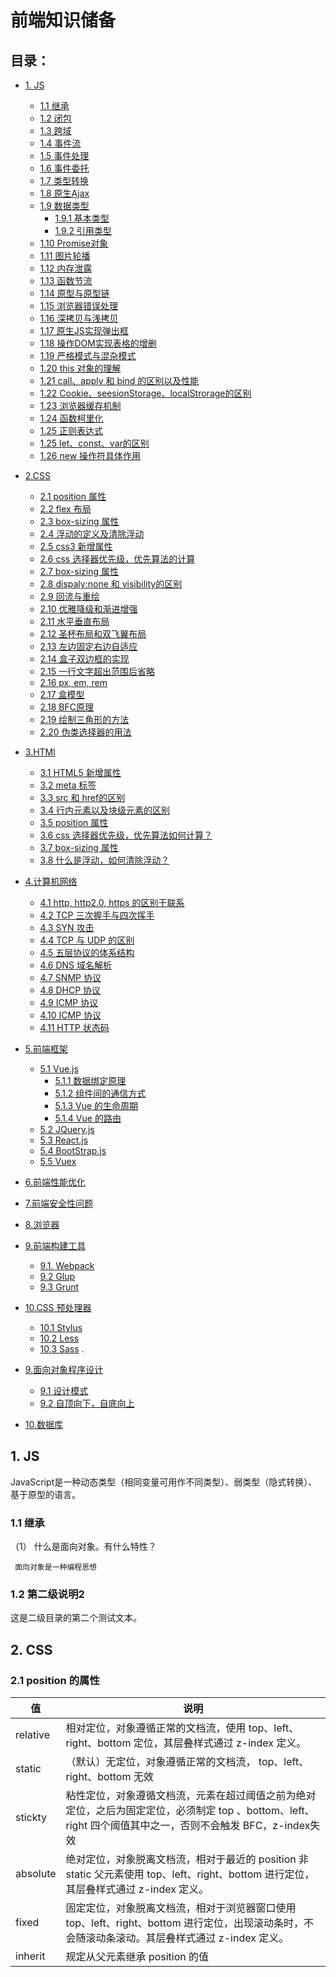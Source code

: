 # 前端知识储备

## 目录：
* [1. JS](#1)
  
    * [1.1 继承](#1.1)
    * [1.2 闭包](#1.2)
    * [1.3 跨域](#1.3)
    * [1.4 事件流](#1.4)
    * [1.5 事件处理](#1.5)
    * [1.6 事件委托](#1.6)
    * [1.7 类型转换](#1.7)
    * [1.8 原生Ajax](#1.8)
    * [1.9 数据类型](#1.9)
       * [1.9.1 基本类型](#1.9.1)
       * [1.9.2 引用类型](#1.9.2)
    * [1.10 Promise对象](#1.10)
    * [1.11 图片轮播](#1.11)
    * [1.12 内存泄露](#1.12)
    * [1.13 函数节流](#113)
    * [1.14 原型与原型链](#1.14)
    * [1.15 浏览器错误处理](#1.15)
    * [1.16 深拷贝与浅拷贝](#1.16)
    * [1.17 原生JS实现弹出框](#1.17)
    * [1.18 操作DOM实现表格的增删](#1.18)
    * [1.19 严格模式与混杂模式](#1.19)
    * [1.20 this 对象的理解](#1.20)
    * [1.21 call、apply 和 bind 的区别以及性能](#1.21)
    * [1.22 Cookie、seesionStorage、localStrorage的区别](#1.22)
    * [1.23 浏览器缓存机制](#1.23)
    * [1.24 函数柯里化](#1.24)
    * [1.25 正则表达式](#1.25)
    * [1.25 let、const、var的区别](#1.25)
    * [1.26 new 操作符具体作用](#1.26)

* [2.CSS](#2)

    * [2.1 position 属性](#2.1)
    * [2.2 flex 布局](#2.2)
    * [2.3 box-sizing 属性](#2.3)
    * [2.4 浮动的定义及清除浮动](#2.4)
    * [2.5 css3 新增属性](#2.5)
    * [2.6 css 选择器优先级，优先算法的计算](#2.6)
    * [2.7 box-sizing 属性](#2.7)
    * [2.8 dispaly:none 和 visibility的区别](#2.8)
    * [2.9 回流与重绘](#2.9)
    * [2.10 优雅降级和渐进增强](#2.10)
    * [2.11 水平垂直布局](#2.11)
    * [2.12 圣杯布局和双飞翼布局](#2.12)
    * [2.13 左边固定右边自适应](#2.13)
    * [2.14 盒子双边框的实现](#2.14)
    * [2.15 一行文字超出范围后省略](#2.15)
    * [2.16 px, em, rem](#2.16)
    * [2.17 盒模型](#2.17)
    * [2.18 BFC原理](#2.18)
    * [2.19 绘制三角形的方法](#2.19)
    * [2.20 伪类选择器的用法](#2.20)

* [3.HTMl](#3)

    * [3.1 HTML5 新增属性](#3.1)
    * [3.2 meta 标签](#3.2)
    * [3.3 src 和 href的区别](#3.3)
    * [3.4 行内元素以及块级元素的区别](#3.4)
    * [3.5 position 属性](#3.5)
    * [3.6 css 选择器优先级，优先算法如何计算？](#3.6)
    * [3.7 box-sizing 属性](#3.7)
    * [3.8 什么是浮动，如何清除浮动？](#3.8)
  
* [4.计算机网络](#4)

    * [4.1 http, http2.0, https 的区别于联系](#4.1)
    * [4.2 TCP 三次握手与四次挥手](#4.2)
    * [4.3 SYN 攻击](#4.3)
    * [4.4 TCP 与 UDP 的区别](#4.4)
    * [4.5 五层协议的体系结构](#4.5)
    * [4.6 DNS 域名解析](#4.6)
    * [4.7 SNMP 协议](#4.7)
    * [4.8 DHCP 协议](#4.8)
    * [4.9 ICMP 协议](#4.9)
    * [4.10 ICMP 协议](#4.10)
    * [4.11 HTTP 状态码](#4.11)

* [5.前端框架](#5)

    * [5.1 Vue.js](#5.1)
      * [5.1.1 数据绑定原理](#4.1)
      * [5.1.2 组件间的通信方式](#4.2)
      * [5.1.3 Vue 的生命周期](#4.3)
      * [5.1.4 Vue 的路由](#4.4)
    * [5.2 JQuery.js](#5.2)
    * [5.3 React.js](#5.3)
    * [5.4 BootStrap.js](#5.4)
    * [5.5 Vuex](#5.5)
    

* [6.前端性能优化](#6)

* [7.前端安全性问题](#7)

* [8.浏览器](#8)

* [9.前端构建工具](#9)
   * [9.1. Webpack](#9.1)
   * [9.2 Glup](#9.2)
   * [9.3 Grunt](#9.3)

* [10.CSS 预处理器](#10)
   * [10.1 Stylus ](#10.1)
   * [10.2 Less](#10.2)
   * [10.3 Sass](#10.3)
 .




* [9.面向对象程序设计](#9)

    * [9.1 设计模式](#9.1)
    * [9.2 自顶向下，自底向上](#9.2)

* [10.数据库](#10.1)



<h2 id="1">1. JS</h2>
JavaScript是一种动态类型（相同变量可用作不同类型）、弱类型（隐式转换）、基于原型的语言。
<h3 id="1.1">1.1 继承</h3>
（1） 什么是面向对象。有什么特性？

     面向对象是一种编程思想
<h3 id="1.2">1.2 第二级说明2</h3>
这是二级目录的第二个测试文本。
<h2 id="2">2. CSS</h2>
<h3 id="2.1">2.1 position 的属性</h3>

|     值   | 说明 |
| -------- | --- |
| relative | 相对定位，对象遵循正常的文档流，使用 top、left、right、bottom 定位，其层叠样式通过  z-index 定义。  |
| static   | （默认）无定位，对象遵循正常的文档流， top、left、right、bottom 无效 |
| stickty  | 粘性定位，对象遵循文档流，元素在超过阈值之前为绝对定位，之后为固定定位，必须制定 top 、bottom、left、right 四个阈值其中之一，否则不会触发 BFC，z-index失效 |
| absolute | 绝对定位，对象脱离文档流，相对于最近的 position 非 static 父元素使用 top、left、right、bottom 进行定位，其层叠样式通过  z-index 定义。 |
| fixed    | 固定定位，对象脱离文档流，相对于浏览器窗口使用 top、left、right、bottom 进行定位，出现滚动条时，不会随滚动条滚动。其层叠样式通过  z-index 定义。 |
| inherit  | 规定从父元素继承 position 的值  |



 